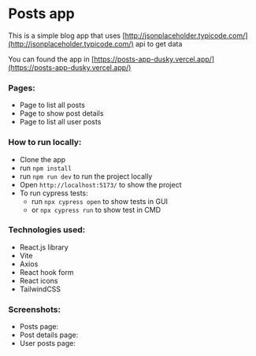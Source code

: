 # Posts app

This is a simple blog app that uses [http://jsonplaceholder.typicode.com/](http://jsonplaceholder.typicode.com/) api to get data

You can found the app in [https://posts-app-dusky.vercel.app/](https://posts-app-dusky.vercel.app/)

### Pages:
- Page to list all posts
- Page to show post details
- Page to list all user posts

### How to run locally:
- Clone the app
- run `npm install`
- run `npm run dev` to run the project locally
- Open `http://localhost:5173/` to show the project
- To run cypress tests:
  - run `npx cypress open` to show tests in GUI
  - or `npx cypress run` to show test in CMD


### Technologies used:
- React.js library
- Vite
- Axios
- React hook form
- React icons
- TailwindCSS

### Screenshots:
- Posts page:
- Post details page:
- User posts page: